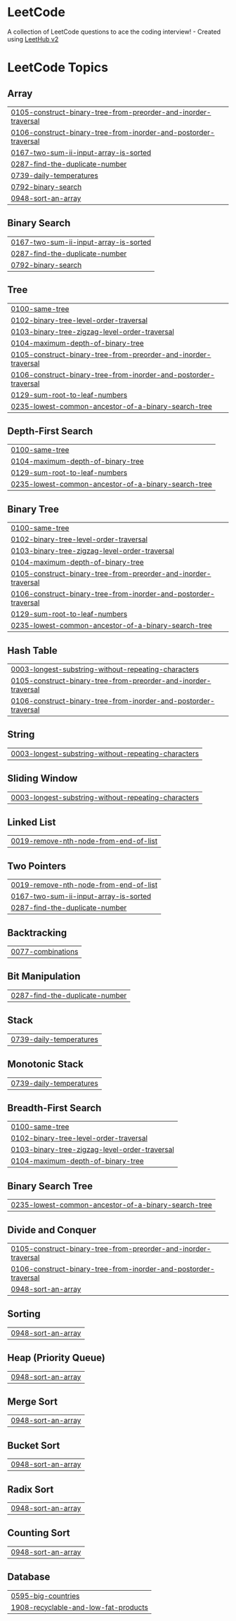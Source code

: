 # LeetCode
A collection of LeetCode questions to ace the coding interview! - Created using [LeetHub v2](https://github.com/arunbhardwaj/LeetHub-2.0)

<!---LeetCode Topics Start-->
# LeetCode Topics
## Array
|  |
| ------- |
| [0105-construct-binary-tree-from-preorder-and-inorder-traversal](https://github.com/o064/LeetCode-Problems/tree/master/0105-construct-binary-tree-from-preorder-and-inorder-traversal) |
| [0106-construct-binary-tree-from-inorder-and-postorder-traversal](https://github.com/o064/LeetCode-Problems/tree/master/0106-construct-binary-tree-from-inorder-and-postorder-traversal) |
| [0167-two-sum-ii-input-array-is-sorted](https://github.com/o064/LeetCode-Problems/tree/master/0167-two-sum-ii-input-array-is-sorted) |
| [0287-find-the-duplicate-number](https://github.com/o064/LeetCode-Problems/tree/master/0287-find-the-duplicate-number) |
| [0739-daily-temperatures](https://github.com/o064/LeetCode-Problems/tree/master/0739-daily-temperatures) |
| [0792-binary-search](https://github.com/o064/LeetCode-Problems/tree/master/0792-binary-search) |
| [0948-sort-an-array](https://github.com/o064/LeetCode-Problems/tree/master/0948-sort-an-array) |
## Binary Search
|  |
| ------- |
| [0167-two-sum-ii-input-array-is-sorted](https://github.com/o064/LeetCode-Problems/tree/master/0167-two-sum-ii-input-array-is-sorted) |
| [0287-find-the-duplicate-number](https://github.com/o064/LeetCode-Problems/tree/master/0287-find-the-duplicate-number) |
| [0792-binary-search](https://github.com/o064/LeetCode-Problems/tree/master/0792-binary-search) |
## Tree
|  |
| ------- |
| [0100-same-tree](https://github.com/o064/LeetCode-Problems/tree/master/0100-same-tree) |
| [0102-binary-tree-level-order-traversal](https://github.com/o064/LeetCode-Problems/tree/master/0102-binary-tree-level-order-traversal) |
| [0103-binary-tree-zigzag-level-order-traversal](https://github.com/o064/LeetCode-Problems/tree/master/0103-binary-tree-zigzag-level-order-traversal) |
| [0104-maximum-depth-of-binary-tree](https://github.com/o064/LeetCode-Problems/tree/master/0104-maximum-depth-of-binary-tree) |
| [0105-construct-binary-tree-from-preorder-and-inorder-traversal](https://github.com/o064/LeetCode-Problems/tree/master/0105-construct-binary-tree-from-preorder-and-inorder-traversal) |
| [0106-construct-binary-tree-from-inorder-and-postorder-traversal](https://github.com/o064/LeetCode-Problems/tree/master/0106-construct-binary-tree-from-inorder-and-postorder-traversal) |
| [0129-sum-root-to-leaf-numbers](https://github.com/o064/LeetCode-Problems/tree/master/0129-sum-root-to-leaf-numbers) |
| [0235-lowest-common-ancestor-of-a-binary-search-tree](https://github.com/o064/LeetCode-Problems/tree/master/0235-lowest-common-ancestor-of-a-binary-search-tree) |
## Depth-First Search
|  |
| ------- |
| [0100-same-tree](https://github.com/o064/LeetCode-Problems/tree/master/0100-same-tree) |
| [0104-maximum-depth-of-binary-tree](https://github.com/o064/LeetCode-Problems/tree/master/0104-maximum-depth-of-binary-tree) |
| [0129-sum-root-to-leaf-numbers](https://github.com/o064/LeetCode-Problems/tree/master/0129-sum-root-to-leaf-numbers) |
| [0235-lowest-common-ancestor-of-a-binary-search-tree](https://github.com/o064/LeetCode-Problems/tree/master/0235-lowest-common-ancestor-of-a-binary-search-tree) |
## Binary Tree
|  |
| ------- |
| [0100-same-tree](https://github.com/o064/LeetCode-Problems/tree/master/0100-same-tree) |
| [0102-binary-tree-level-order-traversal](https://github.com/o064/LeetCode-Problems/tree/master/0102-binary-tree-level-order-traversal) |
| [0103-binary-tree-zigzag-level-order-traversal](https://github.com/o064/LeetCode-Problems/tree/master/0103-binary-tree-zigzag-level-order-traversal) |
| [0104-maximum-depth-of-binary-tree](https://github.com/o064/LeetCode-Problems/tree/master/0104-maximum-depth-of-binary-tree) |
| [0105-construct-binary-tree-from-preorder-and-inorder-traversal](https://github.com/o064/LeetCode-Problems/tree/master/0105-construct-binary-tree-from-preorder-and-inorder-traversal) |
| [0106-construct-binary-tree-from-inorder-and-postorder-traversal](https://github.com/o064/LeetCode-Problems/tree/master/0106-construct-binary-tree-from-inorder-and-postorder-traversal) |
| [0129-sum-root-to-leaf-numbers](https://github.com/o064/LeetCode-Problems/tree/master/0129-sum-root-to-leaf-numbers) |
| [0235-lowest-common-ancestor-of-a-binary-search-tree](https://github.com/o064/LeetCode-Problems/tree/master/0235-lowest-common-ancestor-of-a-binary-search-tree) |
## Hash Table
|  |
| ------- |
| [0003-longest-substring-without-repeating-characters](https://github.com/o064/LeetCode-Problems/tree/master/0003-longest-substring-without-repeating-characters) |
| [0105-construct-binary-tree-from-preorder-and-inorder-traversal](https://github.com/o064/LeetCode-Problems/tree/master/0105-construct-binary-tree-from-preorder-and-inorder-traversal) |
| [0106-construct-binary-tree-from-inorder-and-postorder-traversal](https://github.com/o064/LeetCode-Problems/tree/master/0106-construct-binary-tree-from-inorder-and-postorder-traversal) |
## String
|  |
| ------- |
| [0003-longest-substring-without-repeating-characters](https://github.com/o064/LeetCode-Problems/tree/master/0003-longest-substring-without-repeating-characters) |
## Sliding Window
|  |
| ------- |
| [0003-longest-substring-without-repeating-characters](https://github.com/o064/LeetCode-Problems/tree/master/0003-longest-substring-without-repeating-characters) |
## Linked List
|  |
| ------- |
| [0019-remove-nth-node-from-end-of-list](https://github.com/o064/LeetCode-Problems/tree/master/0019-remove-nth-node-from-end-of-list) |
## Two Pointers
|  |
| ------- |
| [0019-remove-nth-node-from-end-of-list](https://github.com/o064/LeetCode-Problems/tree/master/0019-remove-nth-node-from-end-of-list) |
| [0167-two-sum-ii-input-array-is-sorted](https://github.com/o064/LeetCode-Problems/tree/master/0167-two-sum-ii-input-array-is-sorted) |
| [0287-find-the-duplicate-number](https://github.com/o064/LeetCode-Problems/tree/master/0287-find-the-duplicate-number) |
## Backtracking
|  |
| ------- |
| [0077-combinations](https://github.com/o064/LeetCode-Problems/tree/master/0077-combinations) |
## Bit Manipulation
|  |
| ------- |
| [0287-find-the-duplicate-number](https://github.com/o064/LeetCode-Problems/tree/master/0287-find-the-duplicate-number) |
## Stack
|  |
| ------- |
| [0739-daily-temperatures](https://github.com/o064/LeetCode-Problems/tree/master/0739-daily-temperatures) |
## Monotonic Stack
|  |
| ------- |
| [0739-daily-temperatures](https://github.com/o064/LeetCode-Problems/tree/master/0739-daily-temperatures) |
## Breadth-First Search
|  |
| ------- |
| [0100-same-tree](https://github.com/o064/LeetCode-Problems/tree/master/0100-same-tree) |
| [0102-binary-tree-level-order-traversal](https://github.com/o064/LeetCode-Problems/tree/master/0102-binary-tree-level-order-traversal) |
| [0103-binary-tree-zigzag-level-order-traversal](https://github.com/o064/LeetCode-Problems/tree/master/0103-binary-tree-zigzag-level-order-traversal) |
| [0104-maximum-depth-of-binary-tree](https://github.com/o064/LeetCode-Problems/tree/master/0104-maximum-depth-of-binary-tree) |
## Binary Search Tree
|  |
| ------- |
| [0235-lowest-common-ancestor-of-a-binary-search-tree](https://github.com/o064/LeetCode-Problems/tree/master/0235-lowest-common-ancestor-of-a-binary-search-tree) |
## Divide and Conquer
|  |
| ------- |
| [0105-construct-binary-tree-from-preorder-and-inorder-traversal](https://github.com/o064/LeetCode-Problems/tree/master/0105-construct-binary-tree-from-preorder-and-inorder-traversal) |
| [0106-construct-binary-tree-from-inorder-and-postorder-traversal](https://github.com/o064/LeetCode-Problems/tree/master/0106-construct-binary-tree-from-inorder-and-postorder-traversal) |
| [0948-sort-an-array](https://github.com/o064/LeetCode-Problems/tree/master/0948-sort-an-array) |
## Sorting
|  |
| ------- |
| [0948-sort-an-array](https://github.com/o064/LeetCode-Problems/tree/master/0948-sort-an-array) |
## Heap (Priority Queue)
|  |
| ------- |
| [0948-sort-an-array](https://github.com/o064/LeetCode-Problems/tree/master/0948-sort-an-array) |
## Merge Sort
|  |
| ------- |
| [0948-sort-an-array](https://github.com/o064/LeetCode-Problems/tree/master/0948-sort-an-array) |
## Bucket Sort
|  |
| ------- |
| [0948-sort-an-array](https://github.com/o064/LeetCode-Problems/tree/master/0948-sort-an-array) |
## Radix Sort
|  |
| ------- |
| [0948-sort-an-array](https://github.com/o064/LeetCode-Problems/tree/master/0948-sort-an-array) |
## Counting Sort
|  |
| ------- |
| [0948-sort-an-array](https://github.com/o064/LeetCode-Problems/tree/master/0948-sort-an-array) |
## Database
|  |
| ------- |
| [0595-big-countries](https://github.com/o064/LeetCode-Problems/tree/master/0595-big-countries) |
| [1908-recyclable-and-low-fat-products](https://github.com/o064/LeetCode-Problems/tree/master/1908-recyclable-and-low-fat-products) |
<!---LeetCode Topics End-->